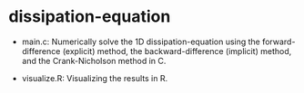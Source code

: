 dissipation-equation
====================

- main.c: Numerically solve the 1D dissipation-equation using the forward-difference (explicit) method, the backward-difference (implicit) method, and the Crank-Nicholson method in C. 

- visualize.R: Visualizing the results in R.
